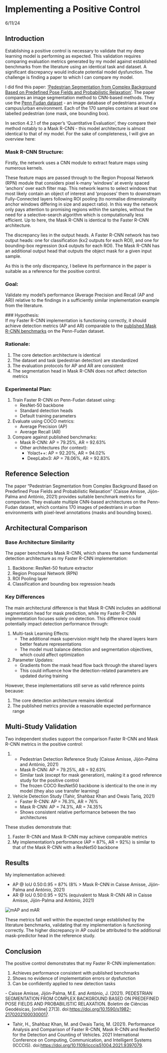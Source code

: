 # Implementing a Positive Control

6/11/24

## Introduction 

Establishing a positive control is necessary to validate that my deep
learning model is performing as expected. This validation requires
comparing evaluation metrics generated by my model against established
benchmarks from the literature using an identical task and dataset. A
significant discrepancy would indicate potential model dysfunction. The
challenge is finding a paper to which I can compare my model.  

I did find this paper: [‘Pedestrian Segmentation from Complex Background
Based on Predefined Pose Fields and Probabilistic
Relaxation’](https://www.scielo.br/j/bcg/a/s4LPJYBbNVDQ4ZcWprP4rKw/?lang=en).
The paper compares an image segmentation method to CNN-based methods.
They use the [Penn Fudan
dataset](https://www.cis.upenn.edu/~jshi/ped_html/) - an image database
of pedestrians around a campus/urban environment. Each of the 170
samples contains at least one labelled pedestrian (one mask, one
bounding box).  

In section 4.2.1 of the paper’s ‘Quantitative Evaluation’, they compare
their method notably to a Mask R-CNN - this model architecture is almost
identical to that of my model. For the sake of completeness, I will give
an overview here:  

### Mask R-CNN Structure: 

Firstly, the network uses a CNN module to extract feature maps using
numerous kernels.  

These feature maps are passed through to the Region Proposal Network
(RPN) module that considers pixel k-many ‘windows’ at evenly spaced
‘anchors’ over each filter map. This network learns to select windows
that most likely contain an object of interest and ‘proposes’ them to
downstream Fully-Connected layers following ROI pooling (to normalise
dimensionality anchor windows differing in size and aspect ratio). In
this way the network only pays attention to promising regions within the
samples, without the need for a selective-search algorithm which is
computationally less efficient. Up to here, the Mask R-CNN is identical
to the Faster R-CNN architecture.  

The discrepancy lies in the output heads. A Faster R-CNN network has two
output heads: one for classification (kx2 outputs for each ROI), and one
for bounding-box regression (kx4 outputs for each ROI). The Mask R-CNN
has an additional output head that outputs the object mask for a given
input sample.  

As this is the only discrepancy, I believe its performance in the paper
is suitable as a reference for the positive control.

### Goal: 

Validate my model’s performance (Average Precision and Recall (AP and
AR)) relative to the findings in a sufficiently similar implementation
example from the literature.

\### Hypothesis:  
If my Faster R-CNN implementation is functioning correctly, it should
achieve detection metrics (AP and AR) comparable to the [published Mask
R-CNN
benchmarks]((https://www.scielo.br/j/bcg/a/s4LPJYBbNVDQ4ZcWprP4rKw/?lang=en))
on the Penn-Fudan dataset.

### Rationale: 

1.  The core detection architecture is identical  
2.  The dataset and task (pedestrian detection) are standardized  
3.  The evaluation protocols for AP and AR are consistent  
4.  The segmentation head in Mask R-CNN does not affect detection
    metrics

### Experimental Plan: 

1.  Train Faster R-CNN on Penn-Fudan dataset using:  
    - ResNet-50 backbone  
    - Standard detection heads  
    - Default training parameters
2.  Evaluate using COCO metrics:  
    - Average Precision (AP)  
    - Average Recall (AR)  
3.  Compare against published benchmarks:
    - Mask R-CNN: AP = 79.25%, AR = 92.63%  
    - Other architectures (for context):  
      - Yolact++: AP = 92.20%, AR = 94.02%  
      - DeepLabv3: AP = 78.06%, AR = 92.83%

## Reference Selection 

The paper “Pedestrian Segmentation from Complex Background Based on
Predefined Pose Fields and Probabilistic Relaxation” (Caisse Amisse,
Jijón-Palma and António, 2021) provides suitable benchmark metrics for
comparison. They evaluate multiple CNN-based architectures on the
Penn-Fudan dataset, which contains 170 images of pedestrians in urban
environments with pixel-level annotations (masks and bounding boxes).

## Architectural Comparison

### Base Architecture Similarity 

The paper benchmarks Mask R-CNN, which shares the same fundamental
detection architecture as my Faster R-CNN implementation:

1.  Backbone: ResNet-50 feature extractor  
2.  Region Proposal Network (RPN)  
3.  ROI Pooling layer  
4.  Classification and bounding box regression heads  

### Key Differences 

The main architectural difference is that Mask R-CNN includes an
additional segmentation head for mask prediction, while my Faster R-CNN
implementation focuses solely on detection. This difference could
potentially impact detection performance through:

1.  Multi-task Learning Effects:
    - The additional mask supervision might help the shared layers learn
      better feature representations  
    - The model must balance detection and segmentation objectives,
      which could affect optimization
2.  Parameter Updates:
    - Gradients from the mask head flow back through the shared layers  
    - This could influence how the detection-related parameters are
      updated during training

However, these implementations still serve as valid reference points
because:  
1. The core detection architecture remains identical  
2. The published metrics provide a reasonable expected performance
range  

## Multi-Study Validation 

Two independent studies support the comparison Faster R-CNN and Mask
R-CNN metrics in the positive control:  

1.  - Pedestrian Detection Reference Study (Caisse Amisse, Jijón-Palma
      and António, 2021)  
    - Mask R-CNN: AP = 79.25%, AR = 92.63%  
    - Similar task (except for mask generation), making it a good
      reference study for the positive control  
    - The frozen COCO ResNet50 backbone is identical to the one in my
      model (they also use transfer learning)
2.  Vehicle Detection Study (Tahir, Shahbaz Khan and Owais Tariq,
    2021)  
    - Faster R-CNN: AP = 76.3%, AR = 76%  
    - Mask R-CNN: AP = 74.3%, AR = 74.35%  
    - Shows consistent relative performance between the two
      architectures

These studies demonstrate that:  
1. Faster R-CNN and Mask R-CNN may achieve comparable metrics  
2. My implementation’s performance (AP = 87%, AR = 92%) is similar to
that of the Mask R-CNN with a ResNet50 backbone

## Results 

My implementation achieved:  
- AP @ IoU 0.50:0.95 = 87% (8% \> Mask R-CNN in Caisse Amisse,
Jijón-Palma and António, 2021)  
- AR @ IoU 0.50:0.95 = 92% (equivalent to Mask R-CNN AR in Caisse
Amisse, Jijón-Palma and António, 2021)  

![mAP and
mAR](../results/0003_pos_control/evaluation_metrics_epochs_0-9.png)  

These metrics fall well within the expected range established by the
literature benchmarks, validating that my implementation is functioning
correctly. The higher discrepancy in AP could be attributed to the
additional mask-predictor head in the reference study.

## Conclusion 

The positive control demonstrates that my Faster R-CNN implementation:  
1. Achieves performance consistent with published benchmarks  
2. Shows no evidence of implementation errors or dysfunction  
3. Can be confidently applied to new detection tasks

‌- Caisse Amisse, Jijón-Palma, M.E. and António, J. (2021). PEDESTRIAN
SEGMENTATION FROM COMPLEX BACKGROUND BASED ON PREDEFINED POSE FIELDS AND
PROBABILISTIC RELAXATION. Boletim de Ciências Geodésicas, \[online\]
27(3). doi:https://doi.org/10.1590/s1982-21702021000300017.  
- Tahir, H., Shahbaz Khan, M. and Owais Tariq, M. (2021). Performance
Analysis and Comparison of Faster R-CNN, Mask R-CNN and ResNet50 for the
Detection and Counting of Vehicles. 2021 International Conference on
Computing, Communication, and Intelligent Systems (ICCCIS).
doi:https://doi.org/10.1109/icccis51004.2021.9397079.
